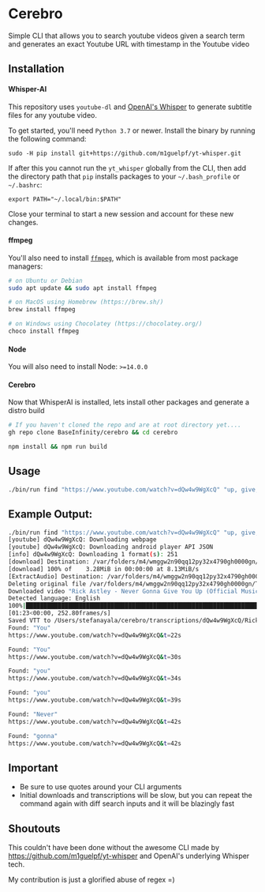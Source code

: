 # Cerebro

Simple CLI that allows you to search youtube videos given a search term and generates an exact Youtube URL with timestamp in the Youtube video


## Installation

#### Whisper-AI

This repository uses `youtube-dl` and [OpenAI's Whisper](https://openai.com/blog/whisper) to generate subtitle files for any youtube video.

To get started, you'll need `Python 3.7` or newer. Install the binary by running the following command:

    sudo -H pip install git+https://github.com/m1guelpf/yt-whisper.git

If after this you cannot run the `yt_whisper` globally from the CLI, then add the directory path that `pip` installs packages to your `~/.bash_profile` or `~/.bashrc`:

```
export PATH="~/.local/bin:$PATH"
```

Close your terminal to start a new session and account for these new changes.

#### ffmpeg

You'll also need to install [`ffmpeg`](https://ffmpeg.org/), which is available from most package managers:

```bash
# on Ubuntu or Debian
sudo apt update && sudo apt install ffmpeg

# on MacOS using Homebrew (https://brew.sh/)
brew install ffmpeg

# on Windows using Chocolatey (https://chocolatey.org/)
choco install ffmpeg
```

#### Node
You will also need to install Node: `>=14.0.0`

#### Cerebro
Now that WhisperAI is installed, lets install other packages and generate a distro build

```bash
# If you haven't cloned the repo and are at root directory yet....
gh repo clone BaseInfinity/cerebro && cd cerebro

npm install && npm run build
```

## Usage
```bash
./bin/run find "https://www.youtube.com/watch?v=dQw4w9WgXcQ" "up, give, you, gonna, never"
```

## Example Output:
```bash
./bin/run find "https://www.youtube.com/watch?v=dQw4w9WgXcQ" "up, give, you, gonna, never"
[youtube] dQw4w9WgXcQ: Downloading webpage
[youtube] dQw4w9WgXcQ: Downloading android player API JSON
[info] dQw4w9WgXcQ: Downloading 1 format(s): 251
[download] Destination: /var/folders/m4/wmggw2n90qq12py32x4790gh0000gn/T/dQw4w9WgXcQ.webm
[download] 100% of    3.28MiB in 00:00:00 at 8.13MiB/s
[ExtractAudio] Destination: /var/folders/m4/wmggw2n90qq12py32x4790gh0000gn/T/dQw4w9WgXcQ.mp3
Deleting original file /var/folders/m4/wmggw2n90qq12py32x4790gh0000gn/T/dQw4w9WgXcQ.webm (pass -k to keep)
Downloaded video "Rick Astley - Never Gonna Give You Up (Official Music Video)". Generating subtitles...
Detected language: English
100%|███████████████████████████████████████████████████████████████████████████████████████████████████████21204/21204 
[01:23<00:00, 252.80frames/s]
Saved VTT to /Users/stefanayala/cerebro/transcriptions/dQw4w9WgXcQ/Rick_Astley___Never_Gonna_Give_You_Up__Official_Music_Video.vtt
Found: "You"
https://www.youtube.com/watch?v=dQw4w9WgXcQ&t=22s

Found: "You"
https://www.youtube.com/watch?v=dQw4w9WgXcQ&t=30s

Found: "you"
https://www.youtube.com/watch?v=dQw4w9WgXcQ&t=34s

Found: "you"
https://www.youtube.com/watch?v=dQw4w9WgXcQ&t=39s

Found: "Never"
https://www.youtube.com/watch?v=dQw4w9WgXcQ&t=42s

Found: "gonna"
https://www.youtube.com/watch?v=dQw4w9WgXcQ&t=42s

```

## Important
* Be sure to use quotes around your CLI arguments
* Initial downloads and transcriptions will be slow, but you can repeat the command again with diff search inputs and it will be blazingly fast

## Shoutouts
This couldn't have been done without the awesome CLI made by https://github.com/m1guelpf/yt-whisper and OpenAI's underlying Whisper tech. 

My contribution is just a glorified abuse of regex =)
